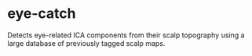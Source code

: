 # eye-catch
Detects eye-related ICA components from their scalp topography using a large database of previously tagged scalp maps.
